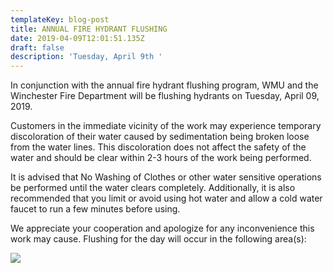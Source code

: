 ```yaml
---
templateKey: blog-post
title: ANNUAL FIRE HYDRANT FLUSHING
date: 2019-04-09T12:01:51.135Z
draft: false
description: 'Tuesday, April 9th '
---
```

In conjunction with the annual fire hydrant flushing program, WMU and the Winchester Fire Department will be flushing hydrants on Tuesday, April 09, 2019. 

Customers in the immediate vicinity of the work may experience temporary discoloration of their water caused by sedimentation being broken loose from the water lines.  This discoloration does not affect the safety of the water and should be clear within 2-3 hours of the work being performed.  

It is advised that No Washing of Clothes or other water sensitive operations be performed until the water clears completely.  Additionally, it is also recommended that you limit or avoid using hot water and allow a cold water faucet to run a few minutes before using.  

We appreciate your cooperation and apologize for any inconvenience this work may cause.  Flushing for the day will occur in the following area(s):

![](/img/city-day-2.jpg)
